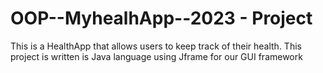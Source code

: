# OOP--MyhealhApp--2023 - Project
 This is a HealthApp that allows users to keep track of their health. This project is written is Java language using Jframe for our GUI framework 
